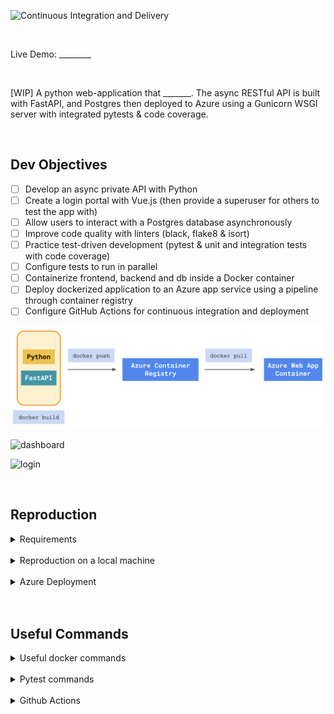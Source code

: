 ![Continuous Integration and Delivery](https://github.com/jordanhoare/azure_asp/workflows/Continuous%20Integration%20and%20Delivery/badge.svg?branch=main)

</br>

Live Demo:  ________

</br>

[WIP] A python web-application that _______. The async RESTful API is built with FastAPI, and Postgres then deployed to Azure using a Gunicorn WSGI server with integrated pytests & code coverage.

</br>

## Dev Objectives
- [ ] Develop an async private API with Python
- [ ] Create a login portal with Vue.js (then provide a superuser for others to test the app with) 
- [ ] Allow users to interact with a Postgres database asynchronously 
- [ ] Improve code quality with linters (black, flake8 & isort)
- [ ] Practice test-driven development (pytest & unit and integration tests with code coverage)
- [ ] Configure tests to run in parallel
- [ ] Containerize frontend, backend and db inside a Docker container
- [ ] Deploy dockerized application to an Azure app service using a pipeline through container registry
- [ ] Configure GitHub Actions for continuous integration and deployment

![pipeline](wiki/img/pipeline.png)

![dashboard](wiki/img/dashboard.png.png)

![login](wiki/img/login.png.png)

</br>

## Reproduction

<details>
  <summary>Requirements</summary>

</br>

- [Git](https://git-scm.com/) for command-line interface 
- [Pyenv](https://github.com/pyenv/pyenv) for Python version management tool
- [Poetry](https://python-poetry.org/docs/) for dependency management and packaging
- [Docker](https://docs.docker.com/get-docker/) for developing, shipping, and running applications
- [Azure CLI](https://docs.microsoft.com/en-us/cli/azure/install-azure-cli) for cloud deployment
</details>

</br>

<details>
  <summary>Reproduction on a local machine</summary>

</br>

- Clone the GitHub repository to an empty folder on your local machine:
    ```
    gh repo clone jordanhoare/azure_asp
    ```
- Initialise poetry:
    ```
    poetry build
    ```
- Build a docker image and run the container in detached mode:
    ```
    docker-compose build
    docker-compose up -d
    docker-compose logs web
    ```
- Check the logs of the web service:
    ```
    docker-compose logs web
    ```
</details>

</br>


<details>
  <summary>Azure Deployment</summary>

</br>

- Login:
    ```
    az login
    ```

</details>

</br>

</br>

## Useful Commands

<details>
  <summary>Useful docker commands</summary>

</br>

- Build the image and spin up the two containers:
    ```
    docker-compose up -d --build
    ```
- Bring down the containers and volumes
    ```
    docker-compose down -v
    ```
- Code quality:
    ```
    docker-compose exec web black . --check
    docker-compose exec web isort . --check-only
    docker-compose exec web flake8 .
    ```
</details>

</br>

<details>
  <summary>Pytest commands</summary>

</br>

- Normal run
    ```
    docker-compose exec web python -m pytest
    ```
- Disable warnings
    ```
    docker-compose exec web python -m pytest -p no:warnings
    ```
</br>

</details>

</br>

<details>
  <summary>Github Actions</summary>

</br>

- Build and tag the image:
    ```
    docker build -f ____________________
    ```
-  Authenticate to GitHub Packages with Docker:
    ```
    docker login ____________________
    ```
-  Push the image to the Container registry on GitHub Packages
    ```
    docker push ____________________
    ```
</details>

</br>
